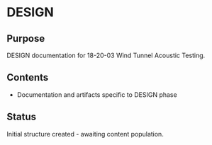 # DESIGN

## Purpose
DESIGN documentation for 18-20-03 Wind Tunnel Acoustic Testing.

## Contents
- Documentation and artifacts specific to DESIGN phase

## Status
Initial structure created - awaiting content population.
